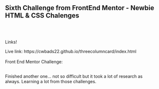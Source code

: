 <h2>Sixth Challenge from FrontEnd Mentor - Newbie HTML &amp; CSS Chalenges</h2>
<br>
<br>
<p>Links!</p>
Live link: https://cwbads22.github.io/threecolumncard/index.html
<br>
<br>
Front End Mentor Challenge:
<br>
<br>
<p>Finished another one... not so difficult but it took a lot of research as always. Learning a lot from those challenges.</p>
